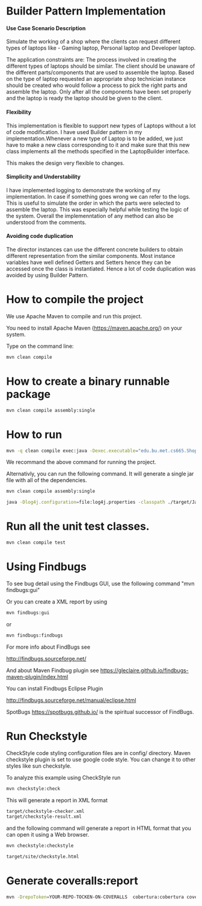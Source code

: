 # Builder Pattern Implementation

#### Use Case Scenario Description

Simulate the working of a shop where the clients can request different types of laptops like - Gaming laptop, Personal laptop and Developer laptop.


The application constraints are:
The process involved in creating the different types of laptops should be similar.
The client should be unaware of the different parts/components that are used to assemble the laptop.
Based on the type of laptop requested an appropriate shop technician instance should be created who would follow a process to pick the right parts and assemble the laptop.
Only after all the components have been set properly and the laptop is ready the laptop should be given to the client.



#### Flexibility
This implementation is flexible to support new types of Laptops without a lot of code modification. 
I have used Builder pattern in my implementation.Whenever a new type of Laptop is to be added, 
we just have to make a new class corresponding to it and make sure that this new class implements all the methods specified in the LaptopBuilder interface.

This makes the design very flexible to changes.


#### Simplicity and Understability
I have implemented logging to demonstrate the working of my implementation.
In case if something goes wrong we can refer to the logs.
This is useful to simulate the order in which the parts were selected to assemble the laptop.
This was especially helpful while testing the logic of the system.
Overall the implemenntation of any method can also be understood from the comments.


#### Avoiding code duplication

The director instances can use the different concrete builders to obtain different representation from the similar components.
Most instance variables have well defined Getters and Setters hence they can be accessed once the class is instantiated.
Hence a lot of code duplication was avoided by using Builder Pattern.




# How to compile the project

We use Apache Maven to compile and run this project. 

You need to install Apache Maven (https://maven.apache.org/)  on your system. 

Type on the command line: 

```bash
mvn clean compile
```

# How to create a binary runnable package 


```bash
mvn clean compile assembly:single
```


# How to run

```bash
mvn -q clean compile exec:java -Dexec.executable="edu.bu.met.cs665.Shop" -Dlog4j.configuration="file:log4j.properties"
```

We recommand the above command for running the project. 

Alternativly, you can run the following command. It will generate a single jar file with all of the dependencies. 

```bash
mvn clean compile assembly:single

java -Dlog4j.configuration=file:log4j.properties -classpath ./target/JavaProjectTemplate-1.0-SNAPSHOT-jar-with-dependencies.jar  edu.bu.met.cs665.Shop
```


# Run all the unit test classes.


```bash
mvn clean compile test

```

# Using Findbugs 

To see bug detail using the Findbugs GUI, use the following command "mvn findbugs:gui"

Or you can create a XML report by using  


```bash
mvn findbugs:gui 
```

or 


```bash
mvn findbugs:findbugs
```


For more info about FindBugs see 

http://findbugs.sourceforge.net/

And about Maven Findbug plugin see 
https://gleclaire.github.io/findbugs-maven-plugin/index.html


You can install Findbugs Eclipse Plugin 

http://findbugs.sourceforge.net/manual/eclipse.html



SpotBugs https://spotbugs.github.io/ is the spiritual successor of FindBugs.


# Run Checkstyle 

CheckStyle code styling configuration files are in config/ directory. Maven checkstyle plugin is set to use google code style. 
You can change it to other styles like sun checkstyle. 

To analyze this example using CheckStyle run 

```bash
mvn checkstyle:check
```

This will generate a report in XML format


```bash
target/checkstyle-checker.xml
target/checkstyle-result.xml
```

and the following command will generate a report in HTML format that you can open it using a Web browser. 

```bash
mvn checkstyle:checkstyle
```

```bash
target/site/checkstyle.html
```


# Generate  coveralls:report 

```bash
mvn -DrepoToken=YOUR-REPO-TOCKEN-ON-COVERALLS  cobertura:cobertura coveralls:report
```


